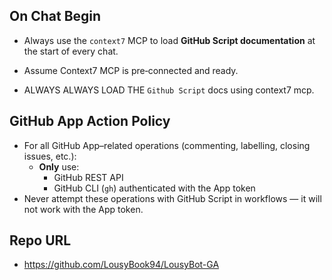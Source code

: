 ## On Chat Begin
- Always use the `context7` MCP to load **GitHub Script documentation** at the start of every chat.
- Assume Context7 MCP is pre‑connected and ready.


- ALWAYS ALWAYS LOAD THE `Github Script` docs using context7 mcp.

## GitHub App Action Policy
- For all GitHub App–related operations (commenting, labelling, closing issues, etc.):
  - **Only** use:
    - GitHub REST API
    - GitHub CLI (`gh`) authenticated with the App token
- Never attempt these operations with GitHub Script in workflows — it will not work with the App token.

## Repo URL
- https://github.com/LousyBook94/LousyBot-GA